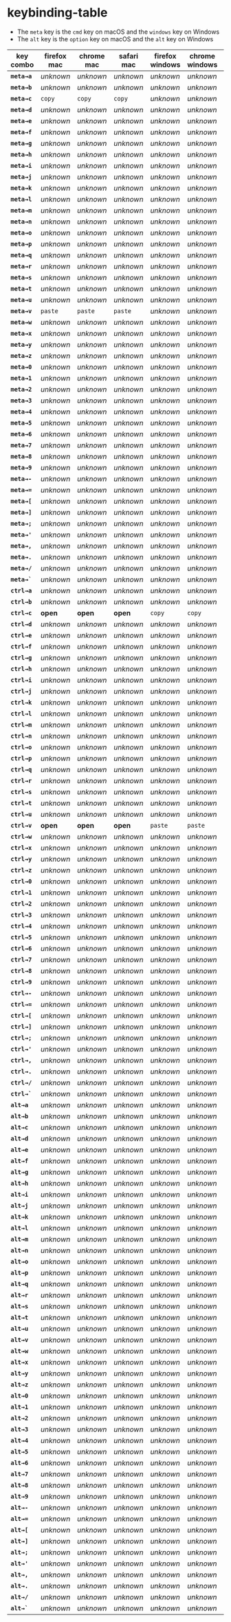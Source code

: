 # keybinding-table

 - The `meta` key is the `cmd` key on macOS and the `windows` key on Windows
 - The `alt` key is the `option` key on macOS and the `alt` key on Windows

| key combo     | firefox mac | chrome mac | safari mac | firefox windows | chrome windows | edge windows
| ---           | ---         | ---        | ---        | ---             | ---            | ---  
| **`meta→a`**  | *unknown*      | *unknown*     |*unknown*     | *unknown*       | *unknown*      | *unknown*
| **`meta→b`**  | *unknown*      | *unknown*     |*unknown*     | *unknown*       | *unknown*      | *unknown*
| **`meta→c`**  | `copy`         | `copy`        | `copy`       | *unknown*       | *unknown*      | *unknown*
| **`meta→d`**  | *unknown*      | *unknown*     |*unknown*     | *unknown*       | *unknown*      | *unknown*
| **`meta→e`**  | *unknown*      | *unknown*     |*unknown*     | *unknown*       | *unknown*      | *unknown*
| **`meta→f`**  | *unknown*      | *unknown*     |*unknown*     | *unknown*       | *unknown*      | *unknown*
| **`meta→g`**  | *unknown*      | *unknown*     |*unknown*     | *unknown*       | *unknown*      | *unknown*
| **`meta→h`**  | *unknown*      | *unknown*     |*unknown*     | *unknown*       | *unknown*      | *unknown*
| **`meta→i`**  | *unknown*      | *unknown*     |*unknown*     | *unknown*       | *unknown*      | *unknown*
| **`meta→j`**  | *unknown*      | *unknown*     |*unknown*     | *unknown*       | *unknown*      | *unknown*
| **`meta→k`**  | *unknown*      | *unknown*     |*unknown*     | *unknown*       | *unknown*      | *unknown*
| **`meta→l`**  | *unknown*      | *unknown*     |*unknown*     | *unknown*       | *unknown*      | *unknown*
| **`meta→m`**  | *unknown*      | *unknown*     |*unknown*     | *unknown*       | *unknown*      | *unknown*
| **`meta→n`**  | *unknown*      | *unknown*     |*unknown*     | *unknown*       | *unknown*      | *unknown*
| **`meta→o`**  | *unknown*      | *unknown*     |*unknown*     | *unknown*       | *unknown*      | *unknown*
| **`meta→p`**  | *unknown*      | *unknown*     |*unknown*     | *unknown*       | *unknown*      | *unknown*
| **`meta→q`**  | *unknown*      | *unknown*     |*unknown*     | *unknown*       | *unknown*      | *unknown*
| **`meta→r`**  | *unknown*      | *unknown*     |*unknown*     | *unknown*       | *unknown*      | *unknown*
| **`meta→s`**  | *unknown*      | *unknown*     |*unknown*     | *unknown*       | *unknown*      | *unknown*
| **`meta→t`**  | *unknown*      | *unknown*     |*unknown*     | *unknown*       | *unknown*      | *unknown*
| **`meta→u`**  | *unknown*      | *unknown*     |*unknown*     | *unknown*       | *unknown*      | *unknown*
| **`meta→v`**  | `paste`        | `paste`       | `paste`      | *unknown*       | *unknown*      | *unknown*
| **`meta→w`**  | *unknown*      | *unknown*     |*unknown*     | *unknown*       | *unknown*      | *unknown*
| **`meta→x`**  | *unknown*      | *unknown*     |*unknown*     | *unknown*       | *unknown*      | *unknown*
| **`meta→y`**  | *unknown*      | *unknown*     |*unknown*     | *unknown*       | *unknown*      | *unknown*
| **`meta→z`**  | *unknown*      | *unknown*     |*unknown*     | *unknown*       | *unknown*      | *unknown*
| **`meta→0`**  | *unknown*      | *unknown*     |*unknown*     | *unknown*       | *unknown*      | *unknown*
| **`meta→1`**  | *unknown*      | *unknown*     |*unknown*     | *unknown*       | *unknown*      | *unknown*
| **`meta→2`**  | *unknown*      | *unknown*     |*unknown*     | *unknown*       | *unknown*      | *unknown*
| **`meta→3`**  | *unknown*      | *unknown*     |*unknown*     | *unknown*       | *unknown*      | *unknown*
| **`meta→4`**  | *unknown*      | *unknown*     |*unknown*     | *unknown*       | *unknown*      | *unknown*
| **`meta→5`**  | *unknown*      | *unknown*     |*unknown*     | *unknown*       | *unknown*      | *unknown*
| **`meta→6`**  | *unknown*      | *unknown*     |*unknown*     | *unknown*       | *unknown*      | *unknown*
| **`meta→7`**  | *unknown*      | *unknown*     |*unknown*     | *unknown*       | *unknown*      | *unknown*
| **`meta→8`**  | *unknown*      | *unknown*     |*unknown*     | *unknown*       | *unknown*      | *unknown*
| **`meta→9`**  | *unknown*      | *unknown*     |*unknown*     | *unknown*       | *unknown*      | *unknown*
| **`meta→-`**  | *unknown*      | *unknown*     |*unknown*     | *unknown*       | *unknown*      | *unknown*
| **`meta→=`**  | *unknown*      | *unknown*     |*unknown*     | *unknown*       | *unknown*      | *unknown*
| **`meta→[`**  | *unknown*      | *unknown*     |*unknown*     | *unknown*       | *unknown*      | *unknown*
| **`meta→]`**  | *unknown*      | *unknown*     |*unknown*     | *unknown*       | *unknown*      | *unknown*
| **`meta→;`**  | *unknown*      | *unknown*     |*unknown*     | *unknown*       | *unknown*      | *unknown*
| **`meta→'`**  | *unknown*      | *unknown*     |*unknown*     | *unknown*       | *unknown*      | *unknown*
| **`meta→,`**  | *unknown*      | *unknown*     |*unknown*     | *unknown*       | *unknown*      | *unknown*
| **`meta→.`**  | *unknown*      | *unknown*     |*unknown*     | *unknown*       | *unknown*      | *unknown*
| **`meta→/`**  | *unknown*      | *unknown*     |*unknown*     | *unknown*       | *unknown*      | *unknown*
| **``meta→` ``**  | *unknown*      | *unknown*     |*unknown*     | *unknown*       | *unknown*      | *unknown*
| **`ctrl→a`**  | *unknown*      | *unknown*     |*unknown*     | *unknown*       | *unknown*      | *unknown*
| **`ctrl→b`**  | *unknown*      | *unknown*     |*unknown*     | *unknown*       | *unknown*      | *unknown*
| **`ctrl→c`**  | **open**       |**open**       | **open**     | `copy`          |`copy`          | `copy`
| **`ctrl→d`**  | *unknown*      | *unknown*     |*unknown*     | *unknown*       | *unknown*      | *unknown*
| **`ctrl→e`**  | *unknown*      | *unknown*     |*unknown*     | *unknown*       | *unknown*      | *unknown*
| **`ctrl→f`**  | *unknown*      | *unknown*     |*unknown*     | *unknown*       | *unknown*      | *unknown*
| **`ctrl→g`**  | *unknown*      | *unknown*     |*unknown*     | *unknown*       | *unknown*      | *unknown*
| **`ctrl→h`**  | *unknown*      | *unknown*     |*unknown*     | *unknown*       | *unknown*      | *unknown*
| **`ctrl→i`**  | *unknown*      | *unknown*     |*unknown*     | *unknown*       | *unknown*      | *unknown*
| **`ctrl→j`**  | *unknown*      | *unknown*     |*unknown*     | *unknown*       | *unknown*      | *unknown*
| **`ctrl→k`**  | *unknown*      | *unknown*     |*unknown*     | *unknown*       | *unknown*      | *unknown*
| **`ctrl→l`**  | *unknown*      | *unknown*     |*unknown*     | *unknown*       | *unknown*      | *unknown*
| **`ctrl→m`**  | *unknown*      | *unknown*     |*unknown*     | *unknown*       | *unknown*      | *unknown*
| **`ctrl→n`**  | *unknown*      | *unknown*     |*unknown*     | *unknown*       | *unknown*      | *unknown*
| **`ctrl→o`**  | *unknown*      | *unknown*     |*unknown*     | *unknown*       | *unknown*      | *unknown*
| **`ctrl→p`**  | *unknown*      | *unknown*     |*unknown*     | *unknown*       | *unknown*      | *unknown*
| **`ctrl→q`**  | *unknown*      | *unknown*     |*unknown*     | *unknown*       | *unknown*      | *unknown*
| **`ctrl→r`**  | *unknown*      | *unknown*     |*unknown*     | *unknown*       | *unknown*      | *unknown*
| **`ctrl→s`**  | *unknown*      | *unknown*     |*unknown*     | *unknown*       | *unknown*      | *unknown*
| **`ctrl→t`**  | *unknown*      | *unknown*     |*unknown*     | *unknown*       | *unknown*      | *unknown*
| **`ctrl→u`**  | *unknown*      | *unknown*     |*unknown*     | *unknown*       | *unknown*      | *unknown*
| **`ctrl→v`**  | **open**       | **open**      | **open**     | `paste`         | `paste`        | `paste`
| **`ctrl→w`**  | *unknown*      | *unknown*     |*unknown*     | *unknown*       | *unknown*      | *unknown*
| **`ctrl→x`**  | *unknown*      | *unknown*     |*unknown*     | *unknown*       | *unknown*      | *unknown*
| **`ctrl→y`**  | *unknown*      | *unknown*     |*unknown*     | *unknown*       | *unknown*      | *unknown*
| **`ctrl→z`**  | *unknown*      | *unknown*     |*unknown*     | *unknown*       | *unknown*      | *unknown*
| **`ctrl→0`**  | *unknown*      | *unknown*     |*unknown*     | *unknown*       | *unknown*      | *unknown*
| **`ctrl→1`**  | *unknown*      | *unknown*     |*unknown*     | *unknown*       | *unknown*      | *unknown*
| **`ctrl→2`**  | *unknown*      | *unknown*     |*unknown*     | *unknown*       | *unknown*      | *unknown*
| **`ctrl→3`**  | *unknown*      | *unknown*     |*unknown*     | *unknown*       | *unknown*      | *unknown*
| **`ctrl→4`**  | *unknown*      | *unknown*     |*unknown*     | *unknown*       | *unknown*      | *unknown*
| **`ctrl→5`**  | *unknown*      | *unknown*     |*unknown*     | *unknown*       | *unknown*      | *unknown*
| **`ctrl→6`**  | *unknown*      | *unknown*     |*unknown*     | *unknown*       | *unknown*      | *unknown*
| **`ctrl→7`**  | *unknown*      | *unknown*     |*unknown*     | *unknown*       | *unknown*      | *unknown*
| **`ctrl→8`**  | *unknown*      | *unknown*     |*unknown*     | *unknown*       | *unknown*      | *unknown*
| **`ctrl→9`**  | *unknown*      | *unknown*     |*unknown*     | *unknown*       | *unknown*      | *unknown*
| **`ctrl→-`**  | *unknown*      | *unknown*     |*unknown*     | *unknown*       | *unknown*      | *unknown*
| **`ctrl→=`**  | *unknown*      | *unknown*     |*unknown*     | *unknown*       | *unknown*      | *unknown*
| **`ctrl→[`**  | *unknown*      | *unknown*     |*unknown*     | *unknown*       | *unknown*      | *unknown*
| **`ctrl→]`**  | *unknown*      | *unknown*     |*unknown*     | *unknown*       | *unknown*      | *unknown*
| **`ctrl→;`**  | *unknown*      | *unknown*     |*unknown*     | *unknown*       | *unknown*      | *unknown*
| **`ctrl→'`**  | *unknown*      | *unknown*     |*unknown*     | *unknown*       | *unknown*      | *unknown*
| **`ctrl→,`**  | *unknown*      | *unknown*     |*unknown*     | *unknown*       | *unknown*      | *unknown*
| **`ctrl→.`**  | *unknown*      | *unknown*     |*unknown*     | *unknown*       | *unknown*      | *unknown*
| **`ctrl→/`**  | *unknown*      | *unknown*     |*unknown*     | *unknown*       | *unknown*      | *unknown*
| **``ctrl→` ``**  | *unknown*      | *unknown*     |*unknown*     | *unknown*       | *unknown*      | *unknown*
| **`alt→a`**  | *unknown*      | *unknown*     |*unknown*     | *unknown*       | *unknown*      | *unknown*
| **`alt→b`**  | *unknown*      | *unknown*     |*unknown*     | *unknown*       | *unknown*      | *unknown*
| **`alt→c`**  | *unknown*      | *unknown*     |*unknown*     | *unknown*       | *unknown*      | *unknown*
| **`alt→d`**  | *unknown*      | *unknown*     |*unknown*     | *unknown*       | *unknown*      | *unknown*
| **`alt→e`**  | *unknown*      | *unknown*     |*unknown*     | *unknown*       | *unknown*      | *unknown*
| **`alt→f`**  | *unknown*      | *unknown*     |*unknown*     | *unknown*       | *unknown*      | *unknown*
| **`alt→g`**  | *unknown*      | *unknown*     |*unknown*     | *unknown*       | *unknown*      | *unknown*
| **`alt→h`**  | *unknown*      | *unknown*     |*unknown*     | *unknown*       | *unknown*      | *unknown*
| **`alt→i`**  | *unknown*      | *unknown*     |*unknown*     | *unknown*       | *unknown*      | *unknown*
| **`alt→j`**  | *unknown*      | *unknown*     |*unknown*     | *unknown*       | *unknown*      | *unknown*
| **`alt→k`**  | *unknown*      | *unknown*     |*unknown*     | *unknown*       | *unknown*      | *unknown*
| **`alt→l`**  | *unknown*      | *unknown*     |*unknown*     | *unknown*       | *unknown*      | *unknown*
| **`alt→m`**  | *unknown*      | *unknown*     |*unknown*     | *unknown*       | *unknown*      | *unknown*
| **`alt→n`**  | *unknown*      | *unknown*     |*unknown*     | *unknown*       | *unknown*      | *unknown*
| **`alt→o`**  | *unknown*      | *unknown*     |*unknown*     | *unknown*       | *unknown*      | *unknown*
| **`alt→p`**  | *unknown*      | *unknown*     |*unknown*     | *unknown*       | *unknown*      | *unknown*
| **`alt→q`**  | *unknown*      | *unknown*     |*unknown*     | *unknown*       | *unknown*      | *unknown*
| **`alt→r`**  | *unknown*      | *unknown*     |*unknown*     | *unknown*       | *unknown*      | *unknown*
| **`alt→s`**  | *unknown*      | *unknown*     |*unknown*     | *unknown*       | *unknown*      | *unknown*
| **`alt→t`**  | *unknown*      | *unknown*     |*unknown*     | *unknown*       | *unknown*      | *unknown*
| **`alt→u`**  | *unknown*      | *unknown*     |*unknown*     | *unknown*       | *unknown*      | *unknown*
| **`alt→v`**  | *unknown*      | *unknown*     |*unknown*     | *unknown*       | *unknown*      | *unknown*
| **`alt→w`**  | *unknown*      | *unknown*     |*unknown*     | *unknown*       | *unknown*      | *unknown*
| **`alt→x`**  | *unknown*      | *unknown*     |*unknown*     | *unknown*       | *unknown*      | *unknown*
| **`alt→y`**  | *unknown*      | *unknown*     |*unknown*     | *unknown*       | *unknown*      | *unknown*
| **`alt→z`**  | *unknown*      | *unknown*     |*unknown*     | *unknown*       | *unknown*      | *unknown*
| **`alt→0`**  | *unknown*      | *unknown*     |*unknown*     | *unknown*       | *unknown*      | *unknown*
| **`alt→1`**  | *unknown*      | *unknown*     |*unknown*     | *unknown*       | *unknown*      | *unknown*
| **`alt→2`**  | *unknown*      | *unknown*     |*unknown*     | *unknown*       | *unknown*      | *unknown*
| **`alt→3`**  | *unknown*      | *unknown*     |*unknown*     | *unknown*       | *unknown*      | *unknown*
| **`alt→4`**  | *unknown*      | *unknown*     |*unknown*     | *unknown*       | *unknown*      | *unknown*
| **`alt→5`**  | *unknown*      | *unknown*     |*unknown*     | *unknown*       | *unknown*      | *unknown*
| **`alt→6`**  | *unknown*      | *unknown*     |*unknown*     | *unknown*       | *unknown*      | *unknown*
| **`alt→7`**  | *unknown*      | *unknown*     |*unknown*     | *unknown*       | *unknown*      | *unknown*
| **`alt→8`**  | *unknown*      | *unknown*     |*unknown*     | *unknown*       | *unknown*      | *unknown*
| **`alt→9`**  | *unknown*      | *unknown*     |*unknown*     | *unknown*       | *unknown*      | *unknown*
| **`alt→-`**  | *unknown*      | *unknown*     |*unknown*     | *unknown*       | *unknown*      | *unknown*
| **`alt→=`**  | *unknown*      | *unknown*     |*unknown*     | *unknown*       | *unknown*      | *unknown*
| **`alt→[`**  | *unknown*      | *unknown*     |*unknown*     | *unknown*       | *unknown*      | *unknown*
| **`alt→]`**  | *unknown*      | *unknown*     |*unknown*     | *unknown*       | *unknown*      | *unknown*
| **`alt→;`**  | *unknown*      | *unknown*     |*unknown*     | *unknown*       | *unknown*      | *unknown*
| **`alt→'`**  | *unknown*      | *unknown*     |*unknown*     | *unknown*       | *unknown*      | *unknown*
| **`alt→,`**  | *unknown*      | *unknown*     |*unknown*     | *unknown*       | *unknown*      | *unknown*
| **`alt→.`**  | *unknown*      | *unknown*     |*unknown*     | *unknown*       | *unknown*      | *unknown*
| **`alt→/`**  | *unknown*      | *unknown*     |*unknown*     | *unknown*       | *unknown*      | *unknown*
| **``alt→` ``**  | *unknown*      | *unknown*     |*unknown*     | *unknown*       | *unknown*      | *unknown*
